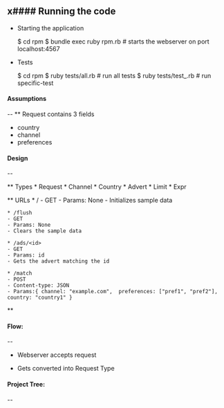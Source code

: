 x#### Running the code
--

* Starting the application

  $ cd rpm
  $ bundle exec ruby rpm.rb # starts the webserver on port localhost:4567

* Tests

  $ cd rpm
  $ ruby tests/all.rb          # run all tests
  $ ruby tests/test_<file>.rb  # run specific-test

#### Assumptions
--
** Request contains 3 fields
  - country
  - channel
  - preferences

#### Design
--

** Types
	* Request
	* Channel
	* Country
	* Advert
	* Limit
	* Expr

** URLs
	* /
	- GET
	- Params: None
	- Initializes sample data

	* /flush
	- GET
	- Params: None
	- Clears the sample data

	* /ads/<id>
	- GET
	- Params: id
	- Gets the advert matching the id

	* /match
	- POST
	- Content-type: JSON
	- Params:{ channel: "example.com",  preferences: ["pref1", "pref2"], country: "country1" }

**

#### Flow:
--
* Webserver accepts request

* Gets converted into Request Type

#### Project Tree:
--
